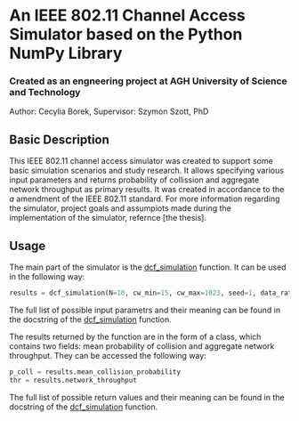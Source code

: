 # An IEEE 802.11 Channel Access Simulator based on the Python NumPy Library

### Created as an engneering project at AGH University of Science and Technology

Author: Cecylia Borek, Supervisor: Szymon Szott, PhD

## Basic Description

This IEEE 802.11 channel access simulator was created to support some basic simulation scenarios and study research. It allows specifying various input parameters and returns probability of collission and aggregate network throughput as primary results. It was created in accordance to the *a* amendment of the IEEE 802.11 standard. For more information regarding the simulator, project goals and assumpiots made during the implementation of the simulator, refernce [the thesis].

## Usage

The main part of the simulator is the [dcf_simulation](https://github.com/cecyliaborek/DCF-NumPy-simulation/blob/master/simulation.py) function. It can be used in the following way:
```python
results = dcf_simulation(N=10, cw_min=15, cw_max=1023, seed=1, data_rate=54, control_rate=24, mac_payload=1500)
```
The full list of possible input parametrs and their meaning can be found in the docstring of the [dcf_simulation](https://github.com/cecyliaborek/DCF-NumPy-simulation/blob/master/simulation.py) function.

The results returned by the function are in the form of a class, which contains two fields: mean probability of collision and aggregate network throughput. They can be accessed the following way:

```python
p_coll = results.mean_collision_probability
thr = results.network_throughput
```
The full list of possible return values and their meaning can be found in the docstring of the [dcf_simulation](https://github.com/cecyliaborek/DCF-NumPy-simulation/blob/master/simulation.py) function.
